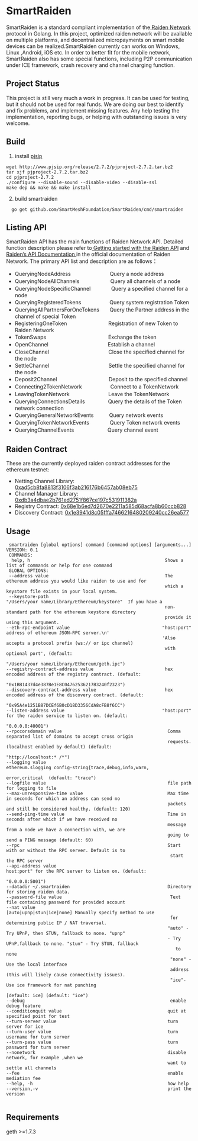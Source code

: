 # SmartRaiden 
  SmartRaiden is a standard compliant implementation of the[ Raiden Network ](http://raiden-network.readthedocs.io/en/stable/index.html)protocol in Golang. In this project, optimized raiden network will be available on multiple platforms, and decentralized micropayments on smart mobile devices can be realized.SmartRaiden currently can works on Windows, Linux ,Android, iOS etc.  In order to better fit for the mobile network, SmartRaiden also has some special functions, including P2P communication under ICE framework, crash recovery and channel charging function.
## Project Status 
   This project is still very much a work in progress. It can be used for testing, but it should not be used for real funds. We are doing our best to identify and fix problems, and implement missing features. Any help testing the implementation, reporting bugs, or helping with outstanding issues is very welcome.
## Build
1. install [pjsip](http://www.pjsip.org/)
```
wget http://www.pjsip.org/release/2.7.2/pjproject-2.7.2.tar.bz2
tar xjf pjproject-2.7.2.tar.bz2
cd pjproject-2.7.2
./configure --disable-sound --disable-video --disable-ssl
make dep && make && make install
```
2. build smartraiden
```
  go get github.com/SmartMeshFoundation/SmartRaiden/cmd/smartraiden
```
## Listing API
  SmartRaiden API has the main functions of Raiden Network API. Detailed function description please refer to[ Getting started with the Raiden API](http://raiden-network.readthedocs.io/en/stable/api_walkthrough.html) and [Raiden’s API Documentation ](http://raiden-network.readthedocs.io/en/stable/rest_api.html) in the official documentation of Raiden Network. The primary API list and description are as follows：

* QueryingNodeAddress 　　　　　　 　Query a node address 
* QueryingNodeAllChannels　　　　　　Query all channels of a node
* QueryingNodeSpecificChannel　　　&ensp;&ensp;Query a specified channel for a node
* QueryingRegisteredTokens　　　　　&ensp;Query system registration Token
* QueryingAllPartnersForOneTokens　　Query the Partner address in the channel of special Token
* RegisteringOneToken　　　　　　　　Registration of new Token to Raiden Network
* TokenSwaps　　　　　　　　　　　　Exchange the token
* OpenChannel　　　　　　　　　　　&ensp;Establish a channel
* CloseChannel　　　　　　　　　　　&ensp;Close the specified channel for the node
* SettleChannel　　　　　　　　　　　&ensp;Settle the specified channel for the node
* Deposit2Channel　　　　　　　　　　Deposit to the specified channel
* Connecting2TokenNetwork　　　　　&ensp;Connect to a TokenNetwork
* LeavingTokenNetwork　　　　　　　&ensp;Leave the TokenNetwork
* QueryingConnectionsDetails　　　　&ensp;Query the details of the Token network connection 
* QueryingGeneralNetworkEvents　　　Query network events
* QueryingTokenNetworkEvents　　　　Query Token network events
* QueryingChannelEvents　　　　　　&ensp;Query channel event
## Raiden Contract
These are the currently deployed raiden contract addresses for the ethereum testnet:
* Netting Channel Library: [0xad5cb8fa8813f3106f3ab216176b6457ab08eb75](https://ropsten.etherscan.io/address/0xad5cb8fa8813f3106f3ab216176b6457ab08eb75#code)
* Channel Manager Library: [0xdb3a4dbae2b761ed2751f867ce197c531911382a](https://ropsten.etherscan.io/address/0xdb3a4dbae2b761ed2751f867ce197c531911382a#code)
* Registry Contract: [0x68e1b6ed7d2670e2211a585d68acfa8b60ccb828](https://ropsten.etherscan.io/address/0x68e1b6ed7d2670e2211a585d68acfa8b60ccb828#code)
* Discovery Contract: [0x1e3941d8c05fffa7466216480209240cc26ea577](https://ropsten.etherscan.io/address/0x1e3941d8c05fffa7466216480209240cc26ea577#code)
## Usage
```                                                                                                                                                    
 smartraiden [global options] command [command options] [arguments...]
VERSION: 0.1
 COMMANDS:
  help, h                                                   Shows a list of commands or help for one command
 GLOBAL OPTIONS:
 --address value                                            The ethereum address you would like raiden to use and for
                                                            which a keystore file exists in your local system.
 --keystore-path                                           "/Users/your name/Library/Ethereum/keystore"  If you have a 
                                                            non-standard path for the ethereum keystore directory 
                                                            provide it using this argument.
--eth-rpc-endpoint value                                   "host:port" address of ethereum JSON-RPC server.\n'
                                                           'Also accepts a protocol prefix (ws:// or ipc channel)
                                                            with optional port', (default: 
                                                            "/Users/your name/Library/Ethereum/geth.ipc")
--registry-contract-address value                           hex encoded address of the registry contract. (default:
                                                            "0x1BB1437d4e387Be1E8C04762536217B3240f2323")
--discovery-contract-address value                          hex encoded address of the discovery contract. (default: 
                                                            "0x95A4e1251B87DCEf6B0cD18D3356CdA8cFB8f6CC")
--listen-address value                                     "host:port" for the raiden service to listen on. (default:
                                                            "0.0.0.0:40001")
--rpccorsdomain value                                        Comma separated list of domains to accept cross origin
                                                             requests. (localhost enabled by default) (default: 
                                                            "http://localhost:* /*")
--logging value                                              ethereum.slogging config-string{trace,debug,info,warn,
                                                             error,critical  (default: "trace")
--logfile value                                              file path for logging to file
--max-unresponsive-time value                                Max time in seconds for which an address can send no
                                                             packets and still be considered healthy. (default: 120)
--send-ping-time value                                       Time in seconds after which if we have received no 
                                                             message from a node we have a connection with, we are 
                                                             going to send a PING message (default: 60)
--rpc                                                        Start with or without the RPC server. Default is to
                                                              start the RPC server
--api-address value                                          host:port" for the RPC server to listen on. (default: 
                                                             "0.0.0.0:5001")
--datadir ~/.smartraiden                                     Directory for storing raiden data.
--password-file value                                         Text file containing password for provided account
--nat value                                                   [auto|upnp|stun|ice|none] Manually specify method to use 
                                                              for determining public IP / NAT traversal.
                                                             "auto" - Try UPnP, then STUN, fallback to none. "upnp"
                                                             - Try UPnP,fallback to none. "stun" - Try STUN, fallback 
                                                                to none
                                                              "none" - Use the local interface
                                                              address (this will likely cause connectivity issues).
                                                              "ice"- Use ice framework for nat punching
                                                              [default: ice] (default: "ice")
--debug                                                       enable debug feature
--conditionquit value                                        quit at specified point for test
--turn-server value                                          turn server for ice 
--turn-user value                                            turn username for turn server  
--turn-pass value                                            turn password for turn server 
--nonetwork                                                  disable network, for example ,when we 
                                                             want to settle all channels
--fee                                                        enable mediation fee
--help, -h                                                   how help
--version,-v                                                 print the version
                                                                                                                                                                                                                                     
```
## Requirements
geth >=1.7.3
